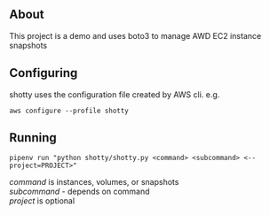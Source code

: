 ## About

This project is a demo and uses boto3 to manage AWD EC2 instance snapshots

## Configuring

shotty uses the configuration file created by AWS cli. e.g.

`aws configure --profile shotty`

## Running

`pipenv run "python shotty/shotty.py <command> <subcommand> <--project=PROJECT>"`

*command* is instances, volumes, or snapshots\
*subcommand* - depends on command\
*project* is optional
